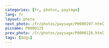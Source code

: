 ```yaml
---
categories: [fr, photos, paysage]
lang: fr
layout: photo
next_photo: /fr/photos/paysage/P0000197.html
picname: P0000125
prev_photo: /fr/photos/paysage/P0000126.html
tags: [Dogs]
---
```


